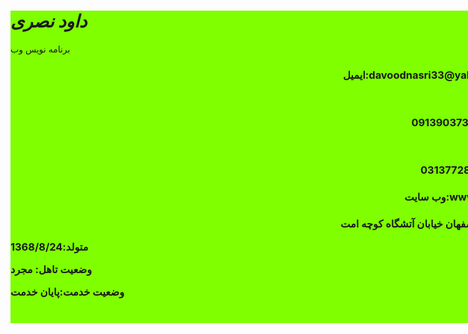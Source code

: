 <!DOCTYPE html>
<!-- saved from url=(0073)http://localhost:63342/resume/resume.html?_ijt=nqha3oced7vba7364fg8oe3nt1 -->
<html lang="en"><head><meta http-equiv="Content-Type" content="text/html; charset=UTF-8">
  
  <meta name="viewport" content="width=device-width, user-scalable=no, initial-scale=1.0, maximum-scale=1.0, minimum-scale=1.0">
  <meta http-equiv="X-UA-Compatible" content="ie=edge">
  <title>resume</title>
  <style type="text/css">
    .clsone{
      background-color: chartreuse;
      width:800px;
      height: 500px;

      text-align: center;
    }
    .hone{

      text-align: right;
    }
    .h3one{
      text-align: left;
      margin-top: 5px;
    }

  </style>
</head>
<body>
<div class="clsone">
<h1><i>داود نصری</i></h1>
  <p> برنامه نویس وب</p>
  <h3 class="hone">ایمیل:davoodnasri33@yahoo.com</h3><br>
  <h3 class="hone">موبایل:09139037310</h3><br>
  <h3 class="hone">تلفن:03137728193</h3>
  <h3 class="hone">وب سایت:www.dnsr.ir</h3>
  <h3 class="hone">آدرس : اصفهان خیابان آتشگاه کوچه امت</h3>
  <h3 class="h3one">متولد:1368/8/24</h3>
  <h3 class="h3one">وضعیت تاهل: مجرد</h3>
  <h3 class="h3one">وضعیت خدمت:پایان خدمت</h3>

</div><!-- the end cls one-->

<div class="clstwo">

</div><!-- the end cls two-->

<div class="clsthree">

</div><!-- the end cls three-->

<div class="clsfour">

</div><!-- the end cls four-->

<div class="clsfive">

</div><!-- the end cls five-->













</body></html>
